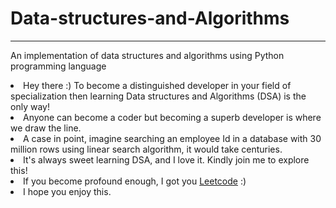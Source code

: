 # Data-structures-and-Algorithms
---
<p>An implementation of data structures and algorithms using Python programming language</p>
<li>Hey there :) To become a distinguished developer in your field of specialization then learning Data structures and Algorithms (DSA) is the only way!</li>
<li>Anyone can become a coder but becoming a superb developer is where we draw the line.</li>
<li>A case in point, imagine searching an employee Id in a database with 30 million rows using linear search algorithm, it would take centuries.</li>
<li>It's always sweet learning DSA, and I love it. Kindly join me to explore this!</li>
<li>If you become profound enough, I got you <a href="https://leetcode.com">Leetcode</a> :)</li>
<li> I hope you enjoy this.</li>
